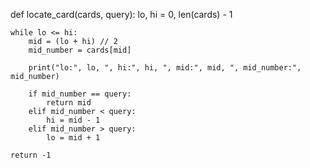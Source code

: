 def locate_card(cards, query):
    lo, hi = 0, len(cards) - 1
    
    while lo <= hi:
        mid = (lo + hi) // 2
        mid_number = cards[mid]
        
        print("lo:", lo, ", hi:", hi, ", mid:", mid, ", mid_number:", mid_number)
        
        if mid_number == query:
            return mid
        elif mid_number < query:
            hi = mid - 1  
        elif mid_number > query:
            lo = mid + 1
    
    return -1
